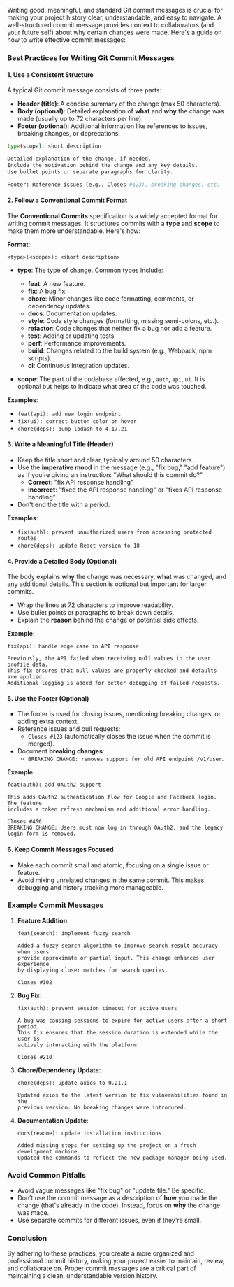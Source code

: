 Writing good, meaningful, and standard Git commit messages is crucial for making your project history clear, understandable, and easy to navigate. A well-structured commit message provides context to collaborators (and your future self) about why certain changes were made. Here's a guide on how to write effective commit messages:

### **Best Practices for Writing Git Commit Messages**

#### 1. **Use a Consistent Structure**
A typical Git commit message consists of three parts:
- **Header (title)**: A concise summary of the change (max 50 characters).
- **Body (optional)**: Detailed explanation of **what** and **why** the change was made (usually up to 72 characters per line).
- **Footer (optional)**: Additional information like references to issues, breaking changes, or deprecations.

```bash
type(scope): short description

Detailed explanation of the change, if needed.
Include the motivation behind the change and any key details.
Use bullet points or separate paragraphs for clarity.

Footer: Reference issues (e.g., Closes #123), breaking changes, etc.
```

#### 2. **Follow a Conventional Commit Format**
The **Conventional Commits** specification is a widely accepted format for writing commit messages. It structures commits with a **type** and **scope** to make them more understandable. Here's how:

**Format**: 
```
<type>(<scope>): <short description>
```

- **type**: The type of change. Common types include:
  - **feat**: A new feature.
  - **fix**: A bug fix.
  - **chore**: Minor changes like code formatting, comments, or dependency updates.
  - **docs**: Documentation updates.
  - **style**: Code style changes (formatting, missing semi-colons, etc.).
  - **refactor**: Code changes that neither fix a bug nor add a feature.
  - **test**: Adding or updating tests.
  - **perf**: Performance improvements.
  - **build**: Changes related to the build system (e.g., Webpack, npm scripts).
  - **ci**: Continuous integration updates.

- **scope**: The part of the codebase affected, e.g., `auth`, `api`, `ui`. It is optional but helps to indicate what area of the code was touched.

**Examples**:
- `feat(api): add new login endpoint`
- `fix(ui): correct button color on hover`
- `chore(deps): bump lodash to 4.17.21`

#### 3. **Write a Meaningful Title (Header)**
- Keep the title short and clear, typically around 50 characters.
- Use the **imperative mood** in the message (e.g., "fix bug," "add feature") as if you're giving an instruction: "What should this commit do?"
  - **Correct**: "fix API response handling"
  - **Incorrect**: "fixed the API response handling" or "fixes API response handling"
- Don't end the title with a period.

**Examples**:
- `fix(auth): prevent unauthorized users from accessing protected routes`
- `chore(deps): update React version to 18`

#### 4. **Provide a Detailed Body (Optional)**
The body explains **why** the change was necessary, **what** was changed, and any additional details. This section is optional but important for larger commits.
- Wrap the lines at 72 characters to improve readability.
- Use bullet points or paragraphs to break down details.
- Explain the **reason** behind the change or potential side effects.

**Example**:
```
fix(api): handle edge case in API response

Previously, the API failed when receiving null values in the user profile data.
This fix ensures that null values are properly checked and defaults are applied.
Additional logging is added for better debugging of failed requests.
```

#### 5. **Use the Footer (Optional)**
- The footer is used for closing issues, mentioning breaking changes, or adding extra context.
- Reference issues and pull requests:
  - `Closes #123` (automatically closes the issue when the commit is merged).
- Document **breaking changes**:
  - `BREAKING CHANGE: removes support for old API endpoint /v1/user`.

**Example**:
```
feat(auth): add OAuth2 support

This adds OAuth2 authentication flow for Google and Facebook login. The feature
includes a token refresh mechanism and additional error handling.

Closes #456
BREAKING CHANGE: Users must now log in through OAuth2, and the legacy login form is removed.
```

#### 6. **Keep Commit Messages Focused**
- Make each commit small and atomic, focusing on a single issue or feature. 
- Avoid mixing unrelated changes in the same commit. This makes debugging and history tracking more manageable.

### **Example Commit Messages**

1. **Feature Addition**:
   ```
   feat(search): implement fuzzy search

   Added a fuzzy search algorithm to improve search result accuracy when users
   provide approximate or partial input. This change enhances user experience 
   by displaying closer matches for search queries.

   Closes #102
   ```

2. **Bug Fix**:
   ```
   fix(auth): prevent session timeout for active users

   A bug was causing sessions to expire for active users after a short period.
   This fix ensures that the session duration is extended while the user is
   actively interacting with the platform.
   
   Closes #210
   ```

3. **Chore/Dependency Update**:
   ```
   chore(deps): update axios to 0.21.1

   Updated axios to the latest version to fix vulnerabilities found in the 
   previous version. No breaking changes were introduced.
   ```

4. **Documentation Update**:
   ```
   docs(readme): update installation instructions

   Added missing steps for setting up the project on a fresh development machine.
   Updated the commands to reflect the new package manager being used.
   ```

### **Avoid Common Pitfalls**
- Avoid vague messages like "fix bug" or "update file." Be specific.
- Don’t use the commit message as a description of **how** you made the change (that's already in the code). Instead, focus on **why** the change was made.
- Use separate commits for different issues, even if they're small.

### Conclusion
By adhering to these practices, you create a more organized and professional commit history, making your project easier to maintain, review, and collaborate on. Proper commit messages are a critical part of maintaining a clean, understandable version history.